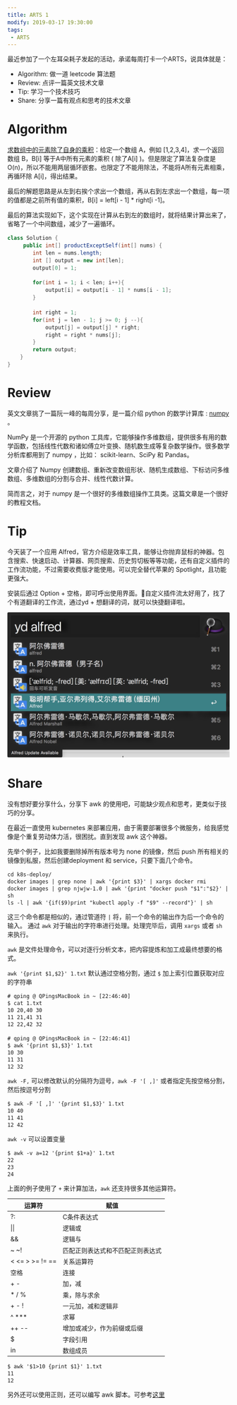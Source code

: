 ```yaml
---
title: ARTS 1 
modify: 2019-03-17 19:30:00
tags:
 - ARTS
---
```


最近参加了一个左耳朵耗子发起的活动，承诺每周打卡一个ARTS，说具体就是：

- Algorithm: 做一道 leetcode 算法题
- Review: 点评一篇英文技术文章
- Tip: 学习一个技术技巧
- Share: 分享一篇有观点和思考的技术文章

<!-- more -->

# Algorithm

[求数组中的元素除了自身的乘积](https://leetcode.com/problems/product-of-array-except-self)：给定一个数组 A，例如 [1,2,3,4]，求一个返回数组 B，B[i] 等于A中所有元素的乘积 ( 除了A[i] )。但是限定了算法复杂度是 O(n)，所以不能用两层循环嵌套。也限定了不能用除法，不能将A所有元素相乘，再循环除 A[i]，得出结果。

最后的解题思路是从左到右挨个求出一个数组，再从右到左求出一个数组，每一项的值都是之前所有值的乘积，B[i] = left[i - 1] * right[i -1]。

最后的算法实现如下，这个实现在计算从右到左的数组时，就将结果计算出来了，省略了一个中间数组，减少了一遍循环。

``` java
class Solution {
     public int[] productExceptSelf(int[] nums) {
        int len = nums.length;
        int [] output = new int[len];
        output[0] = 1;

        for(int i = 1; i < len; i++){
            output[i] = output[i - 1] * nums[i - 1];
        }

        int right = 1;
        for(int j = len - 1; j >= 0; j --){
            output[j] = output[j] * right;
            right = right * nums[j];
        }
        return output;
    }
}
```



# Review

英文文章挑了一篇阮一峰的每周分享，是一篇介绍 python 的数学计算库 : [numpy](https://www.pythonprogramming.in/numpy-tutorial-with-examples-and-solutions.html) 。

NumPy 是一个开源的 python 工具库，它能够操作多维数组，提供很多有用的数学函数，包括线性代数和诸如傅立叶变换、随机数生成等复杂数学操作。很多数学分析库都用到了 numpy  ，比如： scikit-learn、SciPy 和 Pandas。

文章介绍了 Numpy 创建数组、重新改变数组形状、随机生成数组、下标访问多维数组、多维数组的分割与合并、线性代数计算。

简而言之，对于 numpy 是一个很好的多维数组操作工具类。这篇文章是一个很好的教程文档。



# Tip

今天装了一个应用 Alfred，官方介绍是效率工具，能够让你抛弃鼠标的神器。包含搜索、快速启动、计算器、网页搜索、历史剪切板等等功能，还有自定义插件的工作流功能，不过需要收费版才能使用。可以完全替代苹果的 Spotlight，且功能更强大。

安装后通过 Option + 空格，即可呼出使用界面。自定义插件流太好用了，找了个有道翻译的工作流，通过yd + 想翻译的词，就可以快捷翻译啦。

![image-20190317220948758](assets/image-20190317220948758.png)



# Share

没有想好要分享什么，分享下 awk 的使用吧，可能缺少观点和思考，更类似于技巧的分享。

在最近一直使用 kubernetes 来部署应用，由于需要部署很多个微服务，给我感觉像是个重复劳动体力活，很困扰。直到发现 awk 这个神器。

先举个例子，比如我要删除掉所有版本号为 none 的镜像，然后 push 所有相关的镜像到私服，然后创建deployment 和 service，只要下面几个命令。

```
cd k8s-deploy/
docker images | grep none | awk '{print $3}' | xargs docker rmi
docker images | grep njwjw-1.0 | awk '{print "docker push "$1":"$2}' | sh
ls -l | awk '{if($9)print "kubectl apply -f "$9" --record"}' | sh
```

这三个命令都是相似的，通过管道符 `|` 将，前一个命令的输出作为后一个命令的输入。 通过 `awk` 对于输出的字符串进行处理。处理完毕后，调用 `xargs` 或者 `sh` 来执行。

`awk` 是文件处理命令，可以对逐行分析文本，把内容提炼和加工成最终想要的格式。

`awk '{print $1,$2}' 1.txt`   默认通过空格分割，通过 `$` 加上索引位置获取对应的字符串

```
# qping @ QPingsMacBook in ~ [22:46:40]
$ cat 1.txt
10 20,40 30
11 21,41 31
12 22,42 32

# qping @ QPingsMacBook in ~ [22:46:41]
$ awk '{print $1,$3}' 1.txt
10 30
11 31
12 32
```

`awk -F,` 可以修改默认的分隔符为逗号，`awk -F '[ ,]'` 或者指定先按空格分割，然后按逗号分割

```
$ awk -F '[ ,]' '{print $1,$3}' 1.txt
10 40
11 41
12 42
```

`awk -v` 可以设置变量

```
$ awk -v a=12 '{print $1+a}' 1.txt
22
23
24
```

上面的例子使用了 `+` 来计算加法，`awk` 还支持很多其他运算符。

| 运算符          | 赋值                             |
| --------------- | -------------------------------- |
| ?:              | C条件表达式                      |
| \|\|            | 逻辑或                           |
| &&              | 逻辑与                           |
| ~ ~!            | 匹配正则表达式和不匹配正则表达式 |
| < <= > >= != == | 关系运算符                       |
| 空格            | 连接                             |
| + -             | 加，减                           |
| * / %           | 乘，除与求余                     |
| + - !           | 一元加，减和逻辑非               |
| ^ ***           | 求幂                             |
| ++ --           | 增加或减少，作为前缀或后缀       |
| $               | 字段引用                         |
| in              | 数组成员                         |

```
$ awk '$1>10 {print $1}' 1.txt
11
12
```

另外还可以使用正则，还可以编写 awk 脚本。可参考[这里](http://www.runoob.com/linux/linux-comm-awk.html)

